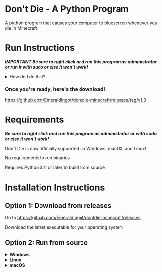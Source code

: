 # Don't Die - A Python Program
A python program that causes your computer to bluescreen whenever you die in Minecraft

# Run Instructions

***IMPORTANT Be sure to right click and run this program as administrator or run it with sudo or else it won't work!***

<details>
<summary>How do I do that?</summary>

# Windows

If you are on Windows, right click on the exe and click run as administrator. If prompted to allow changes, click yes.

# macOS

If you are on macOS, navigate to the folder containing the .app in the terminal, and run the following:

`sudo ./dontdie.app/Contents/MacOS/dontdie`

<details>
<summary>How do I navigate to the folder in terminal?</summary>
<br>
Mount the downloaded DMG file by double clicking it.

Move dontdie.app off of the DMG onto your desktop.

open the terminal and run the following command:

`cd ~/Desktop`

After that, run the command above.

`sudo ./dontdie.app/Contents/MacOS/dontdie`

It will prompt you for your password. It will not indicate you are typing, but you are. Press enter after typing it.
</details>

# Linux

If you are on Linux, navigate to the folder containing the binary and run the following:

`sudo ./dontdie`

</details>

### Once you're ready, here's the download! 

https://github.com/EmeraldIngot/dontdie-minecraft/releases/tag/v1.3

# Requirements
***Be sure to right click and run this program as administrator or with sudo or else it won't work!***

Don't Die is now officially supported on Windows, macOS, and Linux!

No requirements to run binaries

Requires Python 3.11 or later to build from source

# Installation Instructions
## Option 1: Download from releases

Go to https://github.com/EmeraldIngot/dontdie-minecraft/releases

Download the latest executable for your operating system


## Option 2: Run from source


<details>
<summary><strong>Windows</strong></summary>
<br>
Make sure you have the correct version of python for windows installed (3.11)

Open CMD

 - Download source
 
 If you have git for windows installed then run the following

 `git clone https://github.com/EmeraldIngot/dontdie-minecraft.git`
 
 `cd dontdie-minecraft`
 
 otherwise, just download the source zip file and extract it
 
 - If you downloaded the source zip folder, move into the directory by typing
 
 `cd dontdie-minecraft-master`
 
 from where you extracted it to
 
 Run `dir` to make sure you are in the right directory
 
 If returns a bunch of stuff like dontdie.py and dontdie.ico, then you're good to go
 
 - Install python dependencies
  
`pip install -r requirements.txt`

 - Run Don't Die
 
 ***Make sure you run cmd as administrator or else the computer will not bluescreen***
 
 `python dontdie.py`


# Build Instructions

 - Follow instructions to run from source
 
 - Install pyinstaller
 
 `pip install pyinstaller`

 - Build executable
 
 `build_windows.bat`

Executable is available at `dist/dontdie.exe`

Rigth click and run with administrator!

</details>

<details>
<summary><strong>Linux</strong></summary>
<br>
Make sure you have the correct version of python installed (3.11)

Open the terminal
 - Download source
 
Either run the following

 `git clone https://github.com/EmeraldIngot/dontdie-minecraft.git`
 
 `cd dontdie-minecraft`
 
or download the source zip and extract it
 
 - If you downloaded the source zip folder, move into the directory by typing
 
 `cd dontdie-minecraft-master`
 
 from where you extracted it to
 
 Run `ls` to make sure you are in the right directory
 
 If returns a bunch of stuff like dontdie.py and dontdie.ico, then you're good to go
 
 - Install python dependencies
  
`pip install -r requirements.txt`

 - Run Don't Die
 
 ***Make sure you run python with sudo or login to the root account with `sudo su` first or else the computer will not bluescreen***
 
  you might have to reinstall the python modules as root after doing so
 
 `python dontdie.py`


# Build Instructions

 - Follow instructions to run from source
 
 - Install pyinstaller
 
 `pip install pyinstaller`

 - Build executable
 
 `./build_linux.sh`

Binary is available at `dist/dontdie`

Remember to run with `sudo` or else it won't work!
</details>

<details>
<summary><strong>macOS</strong></summary>
<br>
Make sure you have the correct version of python for macOS installed (3.11)

Open the terminal
 - Download source
 
Either run the following

 `git clone https://github.com/EmeraldIngot/dontdie-minecraft.git`
 
 `cd dontdie-minecraft`
 
or download the source zip and extract it
 
 - If you downloaded the source zip folder, move into the directory by typing
 
 `cd dontdie-minecraft-master`
 
 from where you extracted it to
 
 Run `ls` to make sure you are in the right directory
 
 If returns a bunch of stuff like dontdie.py and dontdie.ico, then you're good to go
 
 - Install python dependencies
  
`pip install -r requirements.txt`

 - Run Don't Die
 
 ***Make sure you run python with sudo or log into the root account with `sudo su` before or else the computer will not bluescreen***
 
 you might have to reinstall the python modules as root after doing so
 
 `python dontdie.py`


# Build Instructions

 - Follow instructions to run from source
 
 - Install pyinstaller
 
 `pip install pyinstaller`

 - Build executable
 
 `./build_macos.sh`
 
 If ./build_macos.sh returns an error, pyinstaller might not be in your path.
 
 To fix this, edit build_macos.sh in any text editor, and where is says `pyinstaller` replace it with `~/Library/Python/3.11/bin/pyinstaller`
 
 If you are not using Python 3.11, you can substitute the version for another.

Once it is built, the .app is available at `dist/`

In order to run as root, go to where the .app is, and run the following command
sudo ./dontdie.app/Contents/MacOS/dontdie
</details>

